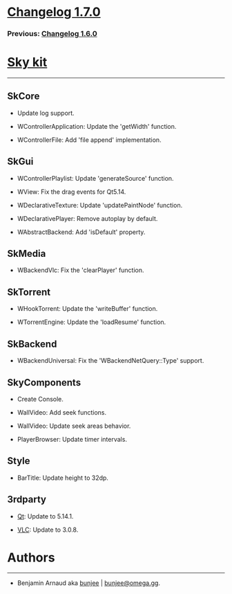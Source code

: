 # [Changelog 1.7.0](http://omega.gg/Sky/changes/1.7.0.html)

### Previous: [Changelog 1.6.0](1.6.0.html)

# [Sky kit](http://omega.gg/Sky)
---

## SkCore

- Update log support.

- WControllerApplication: Update the 'getWidth' function.

- WControllerFile: Add 'file append' implementation.


## SkGui

- WControllerPlaylist: Update 'generateSource' function.

- WView: Fix the drag events for Qt5.14.

- WDeclarativeTexture: Update 'updatePaintNode' function.

- WDeclarativePlayer: Remove autoplay by default.

- WAbstractBackend: Add 'isDefault' property.


## SkMedia

- WBackendVlc: Fix the 'clearPlayer' function.


## SkTorrent

- WHookTorrent: Update the 'writeBuffer' function.

- WTorrentEngine: Update the 'loadResume' function.


## SkBackend

- WBackendUniversal: Fix the 'WBackendNetQuery::Type' support.


## SkyComponents

- Create Console.

- WallVideo: Add seek functions.

- WallVideo: Update seek areas behavior.

- PlayerBrowser: Update timer intervals.


## Style

- BarTitle: Update height to 32dp.


## 3rdparty

- [Qt](http://download.qt.io/official_releases/qt): Update to 5.14.1.

- [VLC](http://github.com/videolan/vlc): Update to 3.0.8.


# Authors
---

- Benjamin Arnaud aka [bunjee](http://bunjee.me) | <bunjee@omega.gg>.
